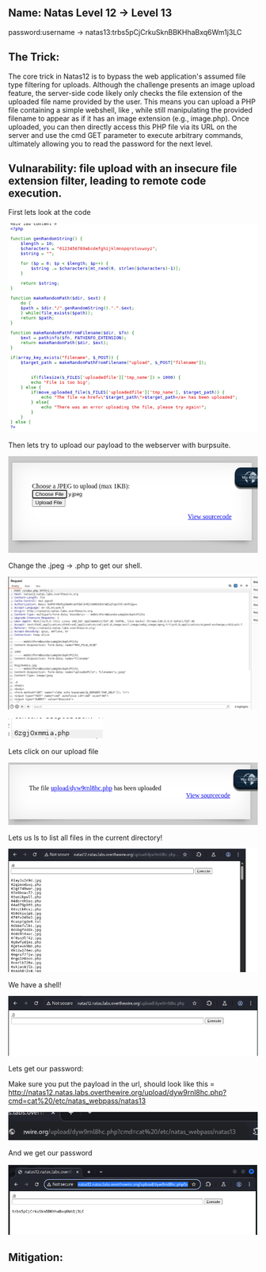 ## Name: Natas Level 12 → Level 13

password:username ->
natas13:trbs5pCjCrkuSknBBKHhaBxq6Wm1j3LC

## The Trick: 

The core trick in Natas12 is to bypass the web application's assumed file type filtering for uploads. Although the challenge presents an image upload feature, the server-side code likely only checks the file extension of the uploaded file name provided by the user. This means you can upload a PHP file containing a simple webshell, like <?php passthru($_GET['cmd']); ?>, while still manipulating the provided filename to appear as if it has an image extension (e.g., image.php). Once uploaded, you can then directly access this PHP file via its URL on the server and use the cmd GET parameter to execute arbitrary commands, ultimately allowing you to read the password for the next level.

## Vulnarability: file upload with an insecure file extension filter, leading to remote code execution.

First lets look at the code

![Alt text for the image](source_code_13.png)

Then lets try to upload our payload to the webserver with burpsuite.

![Alt text for the image](upload_payload.png)

Change the .jpeg -> .php to get our shell.

![Alt text for the image](changing_payload_name.png)

![Alt text for the image](change_payload_2.png)

Lets click on our upload file 

![Alt text for the image](click_on_link.png)

Lets us ls to list all files in the current directory!

![Alt text for the image](ls_command_13.png)

We have a shell!

![Alt text for the image](we_have_a_shell.png)

Lets get our password: 

Make sure you put the payload in the url, should look like this = http://natas12.natas.labs.overthewire.org/upload/dyw9rnl8hc.php?cmd=cat%20/etc/natas_webpass/natas13

![Alt text for the image](change_url_13.png)

And we get our password

![Alt text for the image](the_password_13.png)

## Mitigation: 
